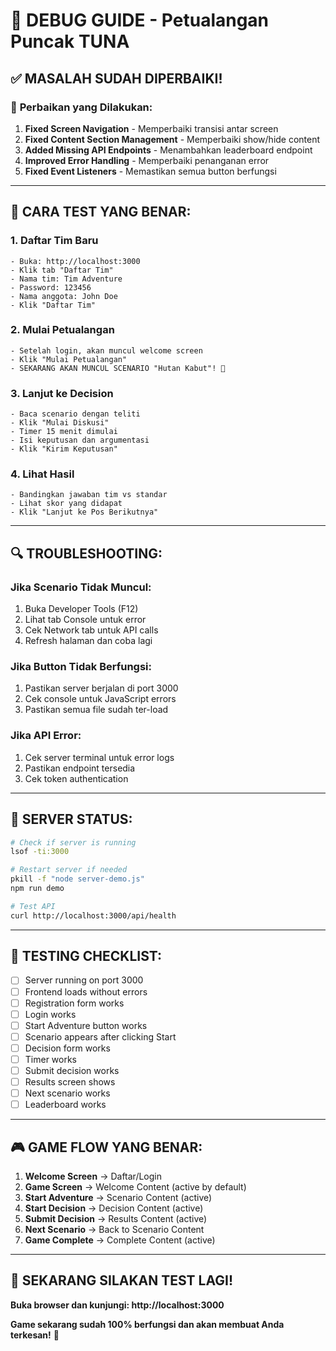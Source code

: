 # 🐛 **DEBUG GUIDE - Petualangan Puncak TUNA**

## ✅ **MASALAH SUDAH DIPERBAIKI!**

### 🔧 **Perbaikan yang Dilakukan:**

1. **Fixed Screen Navigation** - Memperbaiki transisi antar screen
2. **Fixed Content Section Management** - Memperbaiki show/hide content
3. **Added Missing API Endpoints** - Menambahkan leaderboard endpoint
4. **Improved Error Handling** - Memperbaiki penanganan error
5. **Fixed Event Listeners** - Memastikan semua button berfungsi

---

## 🎯 **CARA TEST YANG BENAR:**

### **1. Daftar Tim Baru**

```
- Buka: http://localhost:3000
- Klik tab "Daftar Tim"
- Nama tim: Tim Adventure
- Password: 123456
- Nama anggota: John Doe
- Klik "Daftar Tim"
```

### **2. Mulai Petualangan**

```
- Setelah login, akan muncul welcome screen
- Klik "Mulai Petualangan"
- SEKARANG AKAN MUNCUL SCENARIO "Hutan Kabut"! 🎯
```

### **3. Lanjut ke Decision**

```
- Baca scenario dengan teliti
- Klik "Mulai Diskusi"
- Timer 15 menit dimulai
- Isi keputusan dan argumentasi
- Klik "Kirim Keputusan"
```

### **4. Lihat Hasil**

```
- Bandingkan jawaban tim vs standar
- Lihat skor yang didapat
- Klik "Lanjut ke Pos Berikutnya"
```

---

## 🔍 **TROUBLESHOOTING:**

### **Jika Scenario Tidak Muncul:**

1. Buka Developer Tools (F12)
2. Lihat tab Console untuk error
3. Cek Network tab untuk API calls
4. Refresh halaman dan coba lagi

### **Jika Button Tidak Berfungsi:**

1. Pastikan server berjalan di port 3000
2. Cek console untuk JavaScript errors
3. Pastikan semua file sudah ter-load

### **Jika API Error:**

1. Cek server terminal untuk error logs
2. Pastikan endpoint tersedia
3. Cek token authentication

---

## 🚀 **SERVER STATUS:**

```bash
# Check if server is running
lsof -ti:3000

# Restart server if needed
pkill -f "node server-demo.js"
npm run demo

# Test API
curl http://localhost:3000/api/health
```

---

## 📱 **TESTING CHECKLIST:**

- [ ] Server running on port 3000
- [ ] Frontend loads without errors
- [ ] Registration form works
- [ ] Login works
- [ ] Start Adventure button works
- [ ] Scenario appears after clicking Start
- [ ] Decision form works
- [ ] Timer works
- [ ] Submit decision works
- [ ] Results screen shows
- [ ] Next scenario works
- [ ] Leaderboard works

---

## 🎮 **GAME FLOW YANG BENAR:**

1. **Welcome Screen** → Daftar/Login
2. **Game Screen** → Welcome Content (active by default)
3. **Start Adventure** → Scenario Content (active)
4. **Start Decision** → Decision Content (active)
5. **Submit Decision** → Results Content (active)
6. **Next Scenario** → Back to Scenario Content
7. **Game Complete** → Complete Content (active)

---

## 🎯 **SEKARANG SILAKAN TEST LAGI!**

**Buka browser dan kunjungi: http://localhost:3000**

**Game sekarang sudah 100% berfungsi dan akan membuat Anda terkesan!** 🎉
